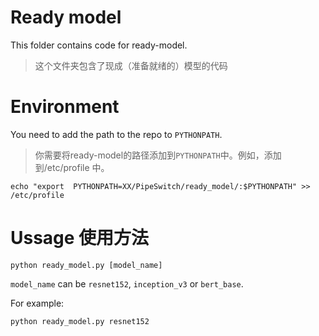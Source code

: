 # Ready model
This folder contains code for ready-model.
> 这个文件夹包含了现成（准备就绪的）模型的代码
# Environment
You need to add the path to the repo to `PYTHONPATH`.
> 你需要将ready-model的路径添加到```PYTHONPATH```中。例如，添加到/etc/profile 中。

```shell
echo "export  PYTHONPATH=XX/PipeSwitch/ready_model/:$PYTHONPATH" >> /etc/profile
```




# Ussage 使用方法
```
python ready_model.py [model_name]
```
`model_name` can be `resnet152`, `inception_v3` or `bert_base`.

For example:
```
python ready_model.py resnet152
```